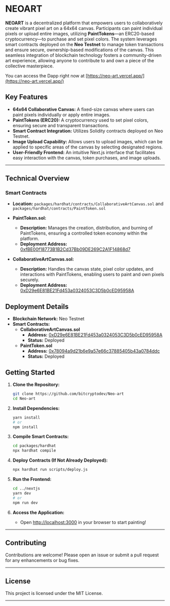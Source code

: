 # NEOART

**NEOART** is a decentralized platform that empowers users to collaboratively create vibrant pixel art on a 64x64 canvas. Participants can paint individual pixels or upload entire images, utilizing **PaintTokens**—an ERC20-based cryptocurrency—to purchase and set pixel colors. The system leverages smart contracts deployed on the **Neo Testnet**  to manage token transactions and ensure secure, ownership-based modifications of the canvas. This seamless integration of blockchain technology fosters a community-driven art experience, allowing anyone to contribute to and own a piece of the collective masterpiece.

You can access the Dapp right now at [https://neo-art.vercel.app/](https://neo-art.vercel.app/)



## **Key Features**

- **64x64 Collaborative Canvas:** A fixed-size canvas where users can paint pixels individually or apply entire images.
- **PaintTokens (ERC20):** A cryptocurrency used to set pixel colors, ensuring secure and transparent transactions.
- **Smart Contract Integration:** Utilizes Solidity contracts deployed on Neo Testnet.
- **Image Upload Capability:** Allows users to upload images, which can be applied to specific areas of the canvas by selecting designated regions.
- **User-Friendly Frontend:** An intuitive Next.js interface that facilitates easy interaction with the canvas, token purchases, and image uploads.

---

## **Technical Overview**

### **Smart Contracts**

- **Location:** `packages/hardhat/contracts/CollaborativeArtCanvas.sol` and `packages/hardhat/contracts/PaintToken.sol`
  
- **PaintToken.sol:**
  - **Description:** Manages the creation, distribution, and burning of PaintTokens, ensuring a controlled token economy within the platform.
  - **Deployment Address:** [0xfBE00f18773B1B2Cd37Bb09DE269C2A1F14868d7](https://xt4scan.ngd.network/address/0xfBE00f18773B1B2Cd37Bb09DE269C2A1F14868d7)

- **CollaborativeArtCanvas.sol:**
  - **Description:** Handles the canvas state, pixel color updates, and interactions with PaintTokens, enabling users to paint and own pixels securely.
  - **Deployment Address:** [0xD29e6E81BE21Fd453a0324053C3D5b0cED95958A](https://xt4scan.ngd.network/address/0xD29e6E81BE21Fd453a0324053C3D5b0cED95958A)


## **Deployment Details**

- **Blockchain Network:** Neo Testnet
- **Smart Contracts:**
  - **CollaborativeArtCanvas.sol**
    - **Address:** [0xD29e6E81BE21Fd453a0324053C3D5b0cED95958A](https://xt4scan.ngd.network/address/0xD29e6E81BE21Fd453a0324053C3D5b0cED95958A)
    - **Status:** Deployed
  - **PaintToken.sol**
    - **Address:** [0x78094a9d21b6e9a57e66c37885405b43a0784ddc](https://scrollscan.com/token/0x78094a9d21b6e9a57e66c37885405b43a0784ddc)
    - **Status:** Deployed 

## **Getting Started**

1. **Clone the Repository:**
   ```bash
   git clone https://github.com/bitcryptodev/Neo-art
   cd Neo-art
   ```

2. **Install Dependencies:**
   ```bash
   yarn install
   # or
   npm install
   ```

3. **Compile Smart Contracts:**
   ```bash
   cd packages/hardhat
   npx hardhat compile
   ```

4. **Deploy Contracts (If Not Already Deployed):**
   ```bash
   npx hardhat run scripts/deploy.js 
   ```

5. **Run the Frontend:**
   ```bash
   cd ../nextjs
   yarn dev
   # or
   npm run dev
   ```

6. **Access the Application:**
   - Open [http://localhost:3000](http://localhost:3000) in your browser to start painting!

---

## **Contributing**

Contributions are welcome! Please open an issue or submit a pull request for any enhancements or bug fixes.

---

## **License**

This project is licensed under the MIT License.

---

